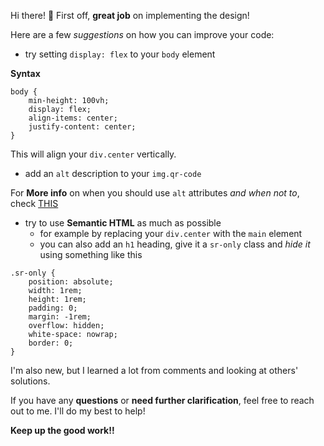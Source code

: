 Hi there! 👋 First off, **great job** on implementing the design!

Here are a few _suggestions_ on how you can improve your code:

- try setting `display: flex` to your `body` element

**Syntax**

```
body {
    min-height: 100vh;
    display: flex;
    align-items: center;
    justify-content: center;
}
```

This will align your `div.center` vertically.

- add an `alt` description to your `img.qr-code`

For **More info** on when you should use `alt` attributes _and when not to_, check [THIS](https://www.w3.org/WAI/tutorials/images/)

- try to use **Semantic HTML** as much as possible
  - for example by replacing your `div.center` with the `main` element
  - you can also add an `h1` heading, give it a `sr-only` class and _hide it_ using something like this

```
.sr-only {
    position: absolute;
    width: 1rem;
    height: 1rem;
    padding: 0;
    margin: -1rem;
    overflow: hidden;
    white-space: nowrap;
    border: 0;
}
```

I'm also new, but I learned a lot from comments and looking at others' solutions.

If you have any **questions** or **need further clarification**, feel free to reach out to me. I'll do my best to help!

**Keep up the good work!!**
